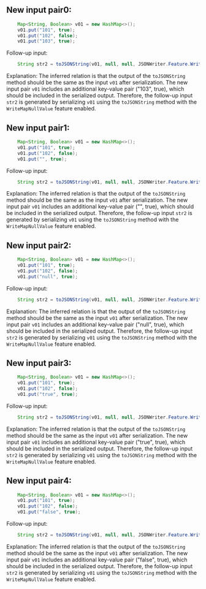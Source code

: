 ## New input pair0:
```java
    Map<String, Boolean> v01 = new HashMap<>();
    v01.put("101", true);
    v01.put("102", false);
    v01.put("103", true);
```
Follow-up input:
```java
    String str2 = toJSONString(v01, null, null, JSONWriter.Feature.WriteMapNullValue);
```
Explanation: The inferred relation is that the output of the `toJSONString` method should be the same as the input `v01` after serialization. The new input pair `v01` includes an additional key-value pair ("103", true), which should be included in the serialized output. Therefore, the follow-up input `str2` is generated by serializing `v01` using the `toJSONString` method with the `WriteMapNullValue` feature enabled.

## New input pair1:
```java
    Map<String, Boolean> v01 = new HashMap<>();
    v01.put("101", true);
    v01.put("102", false);
    v01.put("", true);
```
Follow-up input:
```java
    String str2 = toJSONString(v01, null, null, JSONWriter.Feature.WriteMapNullValue);
```
Explanation: The inferred relation is that the output of the `toJSONString` method should be the same as the input `v01` after serialization. The new input pair `v01` includes an additional key-value pair ("", true), which should be included in the serialized output. Therefore, the follow-up input `str2` is generated by serializing `v01` using the `toJSONString` method with the `WriteMapNullValue` feature enabled.

## New input pair2:
```java
    Map<String, Boolean> v01 = new HashMap<>();
    v01.put("101", true);
    v01.put("102", false);
    v01.put("null", true);
```
Follow-up input:
```java
    String str2 = toJSONString(v01, null, null, JSONWriter.Feature.WriteMapNullValue);
```
Explanation: The inferred relation is that the output of the `toJSONString` method should be the same as the input `v01` after serialization. The new input pair `v01` includes an additional key-value pair ("null", true), which should be included in the serialized output. Therefore, the follow-up input `str2` is generated by serializing `v01` using the `toJSONString` method with the `WriteMapNullValue` feature enabled.

## New input pair3:
```java
    Map<String, Boolean> v01 = new HashMap<>();
    v01.put("101", true);
    v01.put("102", false);
    v01.put("true", true);
```
Follow-up input:
```java
    String str2 = toJSONString(v01, null, null, JSONWriter.Feature.WriteMapNullValue);
```
Explanation: The inferred relation is that the output of the `toJSONString` method should be the same as the input `v01` after serialization. The new input pair `v01` includes an additional key-value pair ("true", true), which should be included in the serialized output. Therefore, the follow-up input `str2` is generated by serializing `v01` using the `toJSONString` method with the `WriteMapNullValue` feature enabled.

## New input pair4:
```java
    Map<String, Boolean> v01 = new HashMap<>();
    v01.put("101", true);
    v01.put("102", false);
    v01.put("false", true);
```
Follow-up input:
```java
    String str2 = toJSONString(v01, null, null, JSONWriter.Feature.WriteMapNullValue);
```
Explanation: The inferred relation is that the output of the `toJSONString` method should be the same as the input `v01` after serialization. The new input pair `v01` includes an additional key-value pair ("false", true), which should be included in the serialized output. Therefore, the follow-up input `str2` is generated by serializing `v01` using the `toJSONString` method with the `WriteMapNullValue` feature enabled.
